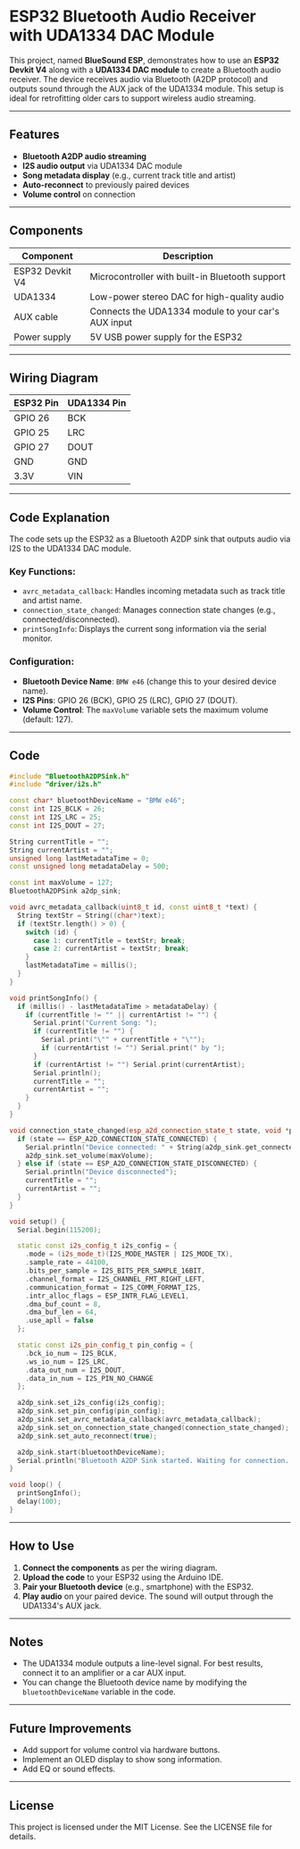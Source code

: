 # ESP32 Bluetooth Audio Receiver with UDA1334 DAC Module

This project, named **BlueSound ESP**, demonstrates how to use an **ESP32 Devkit V4** along with a **UDA1334 DAC module** to create a Bluetooth audio receiver. The device receives audio via Bluetooth (A2DP protocol) and outputs sound through the AUX jack of the UDA1334 module. This setup is ideal for retrofitting older cars to support wireless audio streaming.

---

## Features
- **Bluetooth A2DP audio streaming**
- **I2S audio output** via UDA1334 DAC module
- **Song metadata display** (e.g., current track title and artist)
- **Auto-reconnect** to previously paired devices
- **Volume control** on connection

---

## Components
| Component       | Description                        |
|-----------------|------------------------------------|
| ESP32 Devkit V4 | Microcontroller with built-in Bluetooth support |
| UDA1334         | Low-power stereo DAC for high-quality audio |
| AUX cable       | Connects the UDA1334 module to your car's AUX input |
| Power supply    | 5V USB power supply for the ESP32 |

---

## Wiring Diagram
| ESP32 Pin | UDA1334 Pin |
|-----------|-------------|
| GPIO 26   | BCK         |
| GPIO 25   | LRC         |
| GPIO 27   | DOUT        |
| GND       | GND         |
| 3.3V      | VIN         |

---

## Code Explanation
The code sets up the ESP32 as a Bluetooth A2DP sink that outputs audio via I2S to the UDA1334 DAC module.

### Key Functions:
- `avrc_metadata_callback`: Handles incoming metadata such as track title and artist name.
- `connection_state_changed`: Manages connection state changes (e.g., connected/disconnected).
- `printSongInfo`: Displays the current song information via the serial monitor.

### Configuration:
- **Bluetooth Device Name**: `BMW e46` (change this to your desired device name).
- **I2S Pins**: GPIO 26 (BCK), GPIO 25 (LRC), GPIO 27 (DOUT).
- **Volume Control**: The `maxVolume` variable sets the maximum volume (default: 127).

---

## Code
```cpp
#include "BluetoothA2DPSink.h"
#include "driver/i2s.h"

const char* bluetoothDeviceName = "BMW e46";
const int I2S_BCLK = 26;
const int I2S_LRC = 25;
const int I2S_DOUT = 27;

String currentTitle = "";
String currentArtist = "";
unsigned long lastMetadataTime = 0;
const unsigned long metadataDelay = 500;

const int maxVolume = 127;
BluetoothA2DPSink a2dp_sink;

void avrc_metadata_callback(uint8_t id, const uint8_t *text) {
  String textStr = String((char*)text);
  if (textStr.length() > 0) {
    switch (id) {
      case 1: currentTitle = textStr; break;
      case 2: currentArtist = textStr; break;
    }
    lastMetadataTime = millis();
  }
}

void printSongInfo() {
  if (millis() - lastMetadataTime > metadataDelay) {
    if (currentTitle != "" || currentArtist != "") {
      Serial.print("Current Song: ");
      if (currentTitle != "") {
        Serial.print("\"" + currentTitle + "\"");
        if (currentArtist != "") Serial.print(" by ");
      }
      if (currentArtist != "") Serial.print(currentArtist);
      Serial.println();
      currentTitle = "";
      currentArtist = "";
    }
  }
}

void connection_state_changed(esp_a2d_connection_state_t state, void *ptr) {
  if (state == ESP_A2D_CONNECTION_STATE_CONNECTED) {
    Serial.println("Device connected: " + String(a2dp_sink.get_connected_source_name()));
    a2dp_sink.set_volume(maxVolume);
  } else if (state == ESP_A2D_CONNECTION_STATE_DISCONNECTED) {
    Serial.println("Device disconnected");
    currentTitle = "";
    currentArtist = "";
  }
}

void setup() {
  Serial.begin(115200);

  static const i2s_config_t i2s_config = {
    .mode = (i2s_mode_t)(I2S_MODE_MASTER | I2S_MODE_TX),
    .sample_rate = 44100,
    .bits_per_sample = I2S_BITS_PER_SAMPLE_16BIT,
    .channel_format = I2S_CHANNEL_FMT_RIGHT_LEFT,
    .communication_format = I2S_COMM_FORMAT_I2S,
    .intr_alloc_flags = ESP_INTR_FLAG_LEVEL1,
    .dma_buf_count = 8,
    .dma_buf_len = 64,
    .use_apll = false
  };

  static const i2s_pin_config_t pin_config = {
    .bck_io_num = I2S_BCLK,
    .ws_io_num = I2S_LRC,
    .data_out_num = I2S_DOUT,
    .data_in_num = I2S_PIN_NO_CHANGE
  };

  a2dp_sink.set_i2s_config(i2s_config);
  a2dp_sink.set_pin_config(pin_config);
  a2dp_sink.set_avrc_metadata_callback(avrc_metadata_callback);
  a2dp_sink.set_on_connection_state_changed(connection_state_changed);
  a2dp_sink.set_auto_reconnect(true);

  a2dp_sink.start(bluetoothDeviceName);
  Serial.println("Bluetooth A2DP Sink started. Waiting for connection...");
}

void loop() {
  printSongInfo();
  delay(100);
}
```

---

## How to Use
1. **Connect the components** as per the wiring diagram.
2. **Upload the code** to your ESP32 using the Arduino IDE.
3. **Pair your Bluetooth device** (e.g., smartphone) with the ESP32.
4. **Play audio** on your paired device. The sound will output through the UDA1334's AUX jack.

---

## Notes
- The UDA1334 module outputs a line-level signal. For best results, connect it to an amplifier or a car AUX input.
- You can change the Bluetooth device name by modifying the `bluetoothDeviceName` variable in the code.

---

## Future Improvements
- Add support for volume control via hardware buttons.
- Implement an OLED display to show song information.
- Add EQ or sound effects.

---

## License
This project is licensed under the MIT License. See the LICENSE file for details.

